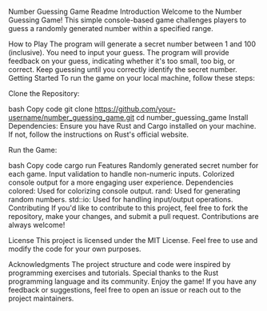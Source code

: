 Number Guessing Game Readme
Introduction
Welcome to the Number Guessing Game! This simple console-based game challenges players to guess a randomly generated number within a specified range.

How to Play
The program will generate a secret number between 1 and 100 (inclusive).
You need to input your guess.
The program will provide feedback on your guess, indicating whether it's too small, too big, or correct.
Keep guessing until you correctly identify the secret number.
Getting Started
To run the game on your local machine, follow these steps:

Clone the Repository:

bash
Copy code
git clone https://github.com/your-username/number_guessing_game.git
cd number_guessing_game
Install Dependencies:
Ensure you have Rust and Cargo installed on your machine. If not, follow the instructions on Rust's official website.

Run the Game:

bash
Copy code
cargo run
Features
Randomly generated secret number for each game.
Input validation to handle non-numeric inputs.
Colorized console output for a more engaging user experience.
Dependencies
colored: Used for colorizing console output.
rand: Used for generating random numbers.
std::io: Used for handling input/output operations.
Contributing
If you'd like to contribute to this project, feel free to fork the repository, make your changes, and submit a pull request. Contributions are always welcome!

License
This project is licensed under the MIT License. Feel free to use and modify the code for your own purposes.

Acknowledgments
The project structure and code were inspired by programming exercises and tutorials.
Special thanks to the Rust programming language and its community.
Enjoy the game! If you have any feedback or suggestions, feel free to open an issue or reach out to the project maintainers.
